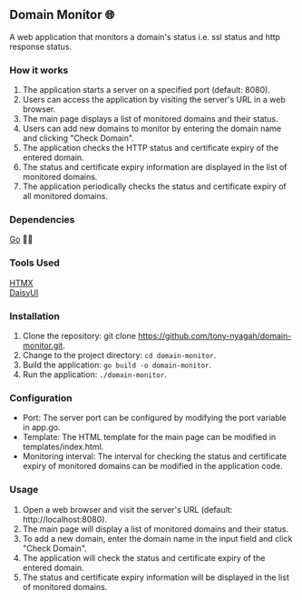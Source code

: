 ## Domain Monitor 🌐
A web application that monitors a domain's status i.e. ssl status and http response status.

### How it works
1. The application starts a server on a specified port (default: 8080).
2. Users can access the application by visiting the server's URL in a web browser.
3. The main page displays a list of monitored domains and their status.
4. Users can add new domains to monitor by entering the domain name and clicking "Check Domain".
5. The application checks the HTTP status and certificate expiry of the entered domain.
6. The status and certificate expiry information are displayed in the list of monitored domains.
7. The application periodically checks the status and certificate expiry of all monitored domains.

### Dependencies
[Go](https://go.dev/) 🏃‍♂️    

### Tools Used
[HTMX](https://htmx.org/)    
[DaisyUI](https://daisyui.com/)

### Installation
1. Clone the repository: git clone https://github.com/tony-nyagah/domain-monitor.git.
2. Change to the project directory: ```cd domain-monitor```.
3. Build the application: ```go build -o domain-monitor```.
4. Run the application: ```./domain-monitor```.

### Configuration
* Port: The server port can be configured by modifying the port variable in app.go.
* Template: The HTML template for the main page can be modified in templates/index.html.
* Monitoring interval: The interval for checking the status and certificate expiry of monitored domains can be modified in the application code.

### Usage
1. Open a web browser and visit the server's URL (default: http://localhost:8080).
2. The main page will display a list of monitored domains and their status.
3. To add a new domain, enter the domain name in the input field and click "Check Domain".
4. The application will check the status and certificate expiry of the entered domain.
5. The status and certificate expiry information will be displayed in the list of monitored domains.
